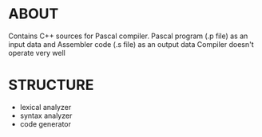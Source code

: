 # ABOUT

Contains C++ sources for Pascal compiler.
Pascal program (.p file) as an input data and Assembler code (.s file) as an output data
Compiler doesn't operate very well

# STRUCTURE

* lexical analyzer
* syntax analyzer
* code generator
